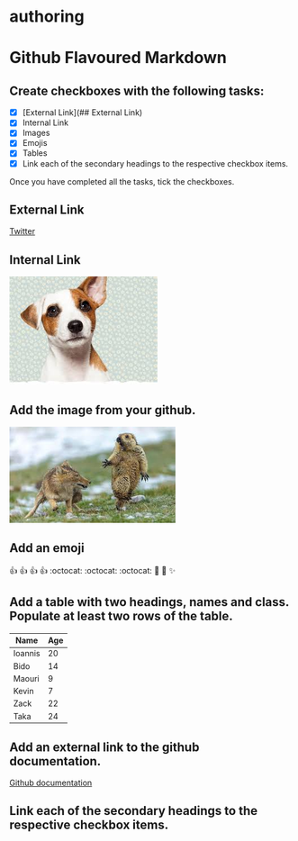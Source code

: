 # authoring

# Github Flavoured Markdown


## Create checkboxes with the following tasks:

- [x] [External Link](## External Link)
- [x] Internal Link
- [x] Images
- [x] Emojis
- [x] Tables
- [x] Link each of the secondary headings to the respective checkbox items.

Once you have completed all the tasks, tick the checkboxes.

## External Link

[Twitter](https://twitter.com/)


## Internal Link


![animals](./dog.jpeg)


## Add the image from your github.


![animals](./ouaou.jpeg)


## Add an emoji


:+1: :+1: :+1: :+1: 
:octocat: :octocat: :octocat: :rocket: :rocket: :sparkles: 


## Add a table with two headings, names and class. Populate at least two rows of the table.


 Name | Age |
------------ | ------------
Ioannis  | 20
Bido | 14
Maouri  | 9
Kevin | 7
Zack | 22
Taka | 24


## Add an external link to the github documentation. 


[Github documentation](https://help.github.com/en)



## Link each of the secondary headings to the respective checkbox items.


